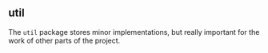 ## util

The `util` package stores minor implementations, but really important for the work of other parts of the project.